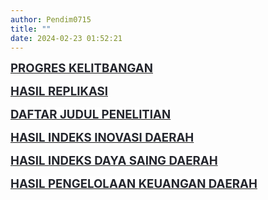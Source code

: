 ```yaml
---
author: Pendim0715
title: ""
date: 2024-02-23 01:52:21
---
```


<p><a href="/master-hasil-kelitbangan/progres-kelitbangan"><span style="font-size: 14pt;"><strong><span style="color: #24262d; font-family: Inter, system-ui, -apple-system, BlinkMacSystemFont, 'Segoe UI', Roboto, 'Helvetica Neue', Arial, 'Noto Sans', sans-serif, 'Apple Color Emoji', 'Segoe UI Emoji', 'Segoe UI Symbol', 'Noto Color Emoji'; text-wrap: nowrap; background-color: #ffffff;">PROGRES KELITBANGAN</span></strong></span></a></p>

<p><a href="/master-hasil-kelitbangan/hasil-replikasi"><span style="font-size: 14pt;"><strong><span style="color: #24262d; font-family: Inter, system-ui, -apple-system, BlinkMacSystemFont, 'Segoe UI', Roboto, 'Helvetica Neue', Arial, 'Noto Sans', sans-serif, 'Apple Color Emoji', 'Segoe UI Emoji', 'Segoe UI Symbol', 'Noto Color Emoji'; text-wrap: nowrap; background-color: #ffffff;">HASIL REPLIKASI</span></strong></span></a></p>

<p><a href="/master-hasil-kelitbangan/daftar-judul-penelitian"><span style="font-size: 14pt;"><strong><span style="color: #24262d; font-family: Inter, system-ui, -apple-system, BlinkMacSystemFont, 'Segoe UI', Roboto, 'Helvetica Neue', Arial, 'Noto Sans', sans-serif, 'Apple Color Emoji', 'Segoe UI Emoji', 'Segoe UI Symbol', 'Noto Color Emoji'; text-wrap: nowrap; background-color: #ffffff;">DAFTAR JUDUL PENELITIAN</span></strong></span></a></p>

<p><a href="/master-hasil-kelitbangan/indeks-inovasi-daerah"><span style="font-size: 14pt;"><strong><span style="color: #24262d; font-family: Inter, system-ui, -apple-system, BlinkMacSystemFont, 'Segoe UI', Roboto, 'Helvetica Neue', Arial, 'Noto Sans', sans-serif, 'Apple Color Emoji', 'Segoe UI Emoji', 'Segoe UI Symbol', 'Noto Color Emoji'; text-wrap: nowrap; background-color: #ffffff;">HASIL INDEKS INOVASI DAERAH</span></strong></span></a></p>

<p><a href="/master-hasil-kelitbangan/indeks-daya-saing-daerah"><span style="font-size: 14pt;"><strong><span style="color: #24262d; font-family: Inter, system-ui, -apple-system, BlinkMacSystemFont, 'Segoe UI', Roboto, 'Helvetica Neue', Arial, 'Noto Sans', sans-serif, 'Apple Color Emoji', 'Segoe UI Emoji', 'Segoe UI Symbol', 'Noto Color Emoji'; text-wrap: nowrap; background-color: #ffffff;">HASIL INDEKS DAYA SAING DAERAH</span></strong></span></a></p>

<p><a href="/master-hasil-kelitbangan/indeks-pengelolaan-keuangan-daerah"><span style="font-size: 14pt;"><strong><span style="color: #24262d; font-family: Inter, system-ui, -apple-system, BlinkMacSystemFont, 'Segoe UI', Roboto, 'Helvetica Neue', Arial, 'Noto Sans', sans-serif, 'Apple Color Emoji', 'Segoe UI Emoji', 'Segoe UI Symbol', 'Noto Color Emoji'; text-wrap: nowrap; background-color: #ffffff;">HASIL PENGELOLAAN KEUANGAN DAERAH</span></strong></span></a></p>

